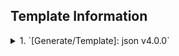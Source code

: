 ## Template Information

<details>
<summary> 1. `[Generate/Template]: json v4.0.0` </summary>

tldr
```json
{"key": {
  "Method": "v4.0.0",
  "Method_Release": 10,
  "Key": "key here",
  "Values": {
    "Prompt": "prompt here",
    "Negative": "negative prompt here",
    "AD_Prompt": "ADetailer prompt here",
    "AD_Negative": "ADetailer negative prompt here",
    "NSFW_Prompt": "[Optional] NSFW prompt here"
  },
  "ControlNet": {
    "isEnabled": false,
    "Mode": "CN Mode here",
    "Weight": 0.75,
    "Image": "path/to/image"
  },
  "Hires": {
    "isEnabled": true,
    "Upscale"
  }
}
}
```


</details>